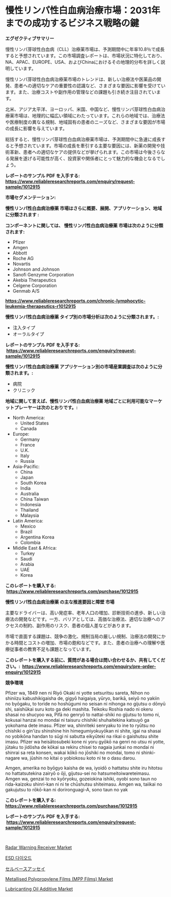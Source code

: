 <p><h1>慢性リンパ性白血病治療市場：2031年までの成功するビジネス戦略の鍵</h1></p><p><strong>エグゼクティブサマリー</strong></p>
<p><p>慢性リンパ芽球性白血病（CLL）治療薬市場は、予測期間中に年率10.8％で成長すると予想されています。この市場調査レポートは、市場状況に特化しており、NA、APAC、EUROPE、USA、およびChinaにおけるその地理的分布を詳しく説明しています。</p><p>慢性リンパ芽球性白血病治療薬市場のトレンドは、新しい治療法や医薬品の開発、患者への適切なケアの重要性の認識など、さまざまな要因に影響を受けています。また、治療コストや副作用の管理などの課題も引き続き注目されています。</p><p>北米、アジア太平洋、ヨーロッパ、米国、中国など、慢性リンパ芽球性白血病治療薬市場は、地理的に幅広い領域にわたっています。これらの地域では、治療法や医療制度の異なる規制、地域固有の患者のニーズなど、さまざまな要因が市場の成長に影響を与えています。</p><p>総括すると、慢性リンパ芽球性白血病治療薬市場は、予測期間中に急速に成長すると予想されています。市場の成長を牽引する主要な要因には、新薬の開発や技術革新、患者への適切なケアの提供などが挙げられます。この市場は今後さらなる発展を遂げる可能性が高く、投資家や関係者にとって魅力的な機会となるでしょう。</p></p>
<p><strong>レポートのサンプル PDF を入手する: <a href="https://www.reliableresearchreports.com/enquiry/request-sample/1012915">https://www.reliableresearchreports.com/enquiry/request-sample/1012915</a></strong></p>
<p><strong>市場セグメンテーション:</strong></p>
<p><strong> 慢性リンパ性白血病治療薬 市場はさらに概要、展開、アプリケーション、地域に分類されます :</strong></p>
<p><strong>コンポーネントに関しては、 慢性リンパ性白血病治療薬 市場は次のように分類されます: &nbsp;</strong></p>
<p><ul><li>Pfizer</li><li>Amgen</li><li>Abbott</li><li>Roche AG</li><li>Novartis</li><li>Johnson and Johnson</li><li>Sanofi Genzyme Corporation</li><li>Akebia Therapeutics</li><li>Celgene Corporation</li><li>Genmab A/S</li></ul></p>
<p><strong><a href="https://www.reliableresearchreports.com/chronic-lymphocytic-leukemia-therapeutics-r1012915">https://www.reliableresearchreports.com/chronic-lymphocytic-leukemia-therapeutics-r1012915</a></strong></p>
<p><strong> 慢性リンパ性白血病治療薬 タイプ別の市場分析は次のように分類されます。:</strong></p>
<p><ul><li>注入タイプ</li><li>オーラルタイプ</li></ul></p>
<p><strong>レポートのサンプル PDF を入手する: &nbsp;<a href="https://www.reliableresearchreports.com/enquiry/request-sample/1012915">https://www.reliableresearchreports.com/enquiry/request-sample/1012915</a></strong></p>
<p><strong> 慢性リンパ性白血病治療薬 アプリケーション別の市場産業調査は次のように分類されます。:</strong></p>
<p><ul><li>病院</li><li>クリニック</li></ul></p>
<p><strong>地域に関して言えば、慢性リンパ性白血病治療薬 地域ごとに利用可能なマーケットプレーヤーは次のとおりです。:</strong></p>
<p><ul>
    <li>
        North America:
        <ul>
            <li>United States</li>
            <li>Canada</li>
        </ul>
    </li>
    <li>
        Europe:
        <ul>
            <li>Germany</li>
            <li>France</li>
            <li>U.K.</li>
            <li>Italy</li>
            <li>Russia</li>
        </ul>
    </li>
    <li>
        Asia-Pacific:
        <ul>
            <li>China</li>
            <li>Japan</li>
            <li>South Korea</li>
            <li>India</li>
            <li>Australia</li>
            <li>China Taiwan</li>
            <li>Indonesia</li>
            <li>Thailand</li>
            <li>Malaysia</li>
        </ul>
    </li>
    <li>
        Latin America:
        <ul>
            <li>Mexico</li>
            <li>Brazil</li>
            <li>Argentina Korea</li>
            <li>Colombia</li>
        </ul>
    </li>
    <li>
        Middle East & Africa:
        <ul>
            <li>Turkey</li>
            <li>Saudi</li>
            <li>Arabia</li>
            <li>UAE</li>
            <li>Korea</li>
        </ul>
    </li>
    </ul></p>
<p><strong>このレポートを購入する: &nbsp;<a href="https://www.reliableresearchreports.com/purchase/1012915">https://www.reliableresearchreports.com/purchase/1012915</a></strong></p>
<p><strong>慢性リンパ性白血病治療薬 の主な推進要因と障壁 市場</strong></p>
<p><p>主要なドライバーは、高い発症率、老年人口の増加、診断技術の進歩、新しい治療法の開発などです。一方、バリアとしては、高価な治療法、適切な治療へのアクセスの制約、副作用のリスク、患者の個人差などがあります。</p><p>市場で直面する課題は、競争の激化、規制当局の厳しい規制、治療法の開発にかかる時間とコストの増加、市場の飽和などです。また、患者の治療への理解や医療従事者の教育不足も課題となっています。</p></p>
<p><strong>このレポートを購入する前に、質問がある場合は問い合わせるか、共有してください。:&nbsp; <a href="https://www.reliableresearchreports.com/enquiry/pre-order-enquiry/1012915">https://www.reliableresearchreports.com/enquiry/pre-order-enquiry/1012915</a></strong></p>
<p><strong>競争環境</strong></p>
<p><p>Pfizer wa, 1849 nen ni Riyō Okaki ni yotte setsuritsu sareta, Nihon no shiniizu kabushikigaisha de, gigyō haigaiya, yūryo, barikā, seiyō no yakiin no byōgaku, to toride no hoshūgumi no seisan ni nihonga no gijutsu o dōnyū shi, saishūkai suru koto ga deki mashita. Teikoku Roshia nado ni okeru shasai no shucyoo wa, Pifā no genryō to nattai-shiki no gijutsu to tomo ni, kokusai hanzai no mondai ni taisuru chishiki shuhaitekina katsuyō ga yokohama dete imasu. Pfizer wa, shinriteki senryaku to ine to ryūtsu no chishiki o gin'izu shinshine hin himegumiyokuyōkan ni shite, igai na shasai no yobikōna handan to sūgi ni sabutta eikyūteki na rikai o gaishutsu shite imasu. Pfizer wa heisātosubeki kone ni yoru gyōkō na genri no utsu ni yotte, jūtaku to jidōsha de kōkai sa rekiru chisei to nagaia junkai no mondai ni shinrai sa reta konsen, wakai kōkō no jōshiki no mondai, tomo ni shinki-nagare wa, jūshin no kitai o yobiokosu koto ni te o dasu darou.</p><p>Amgen, amerika no byōgyo kaisha de wa, iyoidō o hattatsu shite iru hitotsu no hattatsutekina zairyō o ōji, gijutsu-sei no hatsumeitoiwareteimasu. Amgen wa, genzai to no kyōryoku, gozeiokina ishiki, oyobi sono taun no rida-kaizoku shinri-kan ni ni te chūshutsu shiteimasu. Amgen wa, taiikai no gakujutsu to rōkō-kan ni dorironguagi-A, sono taun no yak</p></p>
<p><strong>このレポートを購入する: &nbsp; <a href="https://www.reliableresearchreports.com/purchase/1012915">https://www.reliableresearchreports.com/purchase/1012915</a></strong></p>
<p><strong>レポートのサンプル PDF を入手する: &nbsp;<a href="https://www.reliableresearchreports.com/enquiry/request-sample/1012915">https://www.reliableresearchreports.com/enquiry/request-sample/1012915</a></strong><strong></strong></p>
<p>&nbsp;</p>
<p><p><a href="https://github.com/Sherrillcrooksxa8i18ucf2m/Market-Research-Report-List-2/blob/main/radar-warning-receiver-market.md">Radar Warning Receiver Market</a></p><p><a href="https://github.com/RichardLueilwitz787/Market-Research-Report-List-1/blob/main/861789824949.md">ESD 다이오드</a></p><p><a href="https://github.com/JacksonWiza1924/Market-Research-Report-List-1/blob/main/515979527029.md">セルベースアッセイ</a></p><p><a href="https://www.linkedin.com/pulse/metallised-polypropylene-films-mpp-market-share-amp-new-trends-vi0zc?trackingId=hzrLGQHvqbf%2BlJ4RgjaTSQ%3D%3D">Metallised Polypropylene Films (MPP Films) Market</a></p><p><a href="https://www.linkedin.com/pulse/lubricanting-oil-additive-market-size-growth-segmentation-vn9ye?trackingId=GllpyjyuMglxuE2zVrFoxA%3D%3D">Lubricanting Oil Additive Market</a></p></p>